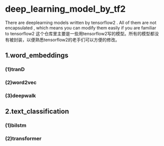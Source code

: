 # deep_learning_model_by_tf2
There are deeplearning models written by tensorflow2 . All of them are not encapsulated , which means you can modify them easily if you are familiar to tensorflow2
这个仓库里主要是一些用tensorflow2写的模型。所有的模型都没有被封装，以便熟悉tensorflow2的老手们可以方便的修改。

## 1.word_embeddings
### (1)tranD
### (2)word2vec
### (3)deepwalk

## 2.text_classification
### (1)bilstm
### (2)transformer
